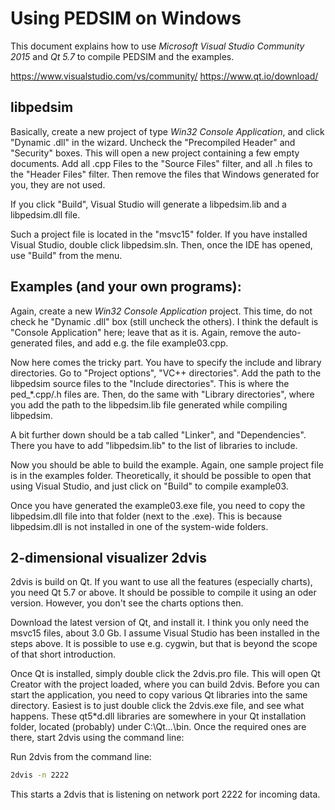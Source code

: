 Using PEDSIM on Windows
=======================

This document explains how to use _Microsoft Visual Studio Community 2015_ and _Qt 5.7_ to compile PEDSIM and the examples.

https://www.visualstudio.com/vs/community/
https://www.qt.io/download/

libpedsim
---------

Basically, create a new project of type _Win32 Console Application_, and click "Dynamic .dll" in the wizard. Uncheck the "Precompiled Header" and "Security" boxes. This will open a new project containing a few empty documents. Add all .cpp Files to the "Source Files" filter, and all .h files to the "Header Files" filter. Then remove the files that Windows generated for you, they are not used.

If you click "Build", Visual Studio will generate a libpedsim.lib and a libpedsim.dll file.

Such a project file is located in the "msvc15" folder. If you have installed Visual Studio, double click libpedsim.sln. Then, once the IDE has opened, use "Build" from the menu.


Examples (and your own programs):
---------------------------------

Again, create a new _Win32 Console Application_ project. This time, do not check he "Dynamic .dll" box (still uncheck the others). I think the default is "Console Application" here; leave that as it is. Again, remove the auto-generated files, and add e.g. the file example03.cpp.

Now here comes the tricky part. You have to specify the include and library directories. Go to "Project options", "VC++ directories". Add the path to the libpedsim source files to the "Include directories". This is where the ped_*.cpp/.h files are. Then, do the same with "Library directories", where you add the path to the libpedsim.lib file generated while compiling libpedsim.

A bit further down should be a tab called "Linker", and "Dependencies". There you have to add "libpedsim.lib" to the list of libraries to include.

Now you should be able to build the example. Again, one sample project file is in the examples folder. Theoretically, it should be possible to open that using Visual Studio, and just click on "Build" to compile example03.

Once you have generated the example03.exe file, you need to copy the libpedsim.dll file into that folder (next to the .exe). This is because libpedsim.dll is not installed in one of the system-wide folders.


2-dimensional visualizer 2dvis
------------------------------

2dvis is build on Qt. If you want to use all the features (especially charts), you need Qt 5.7 or above. It should be possible to compile it using an oder version. However, you don't see the charts options then.

Download the latest version of Qt, and install it. I think you only need the msvc15 files, about 3.0 Gb. I assume Visual Studio has been installed in the steps above. It is possible to use e.g. cygwin, but that is beyond the scope of that short introduction.

Once Qt is installed, simply double click the 2dvis.pro file. This will open Qt Creator with the project loaded, where you can build 2dvis. Before you can start the application, you need to copy various Qt libraries into the same directory. Easiest is to just double click the 2dvis.exe file, and see what happens. These qt5*d.dll libraries are somewhere in your Qt installation folder, located (probably) under C:\Qt\...\bin. Once the required ones are there, start 2dvis using the command line:


Run 2dvis from the command line:
~~~~ .sh
2dvis -n 2222
~~~~

This starts a 2dvis that is listening on network port 2222 for incoming data.
